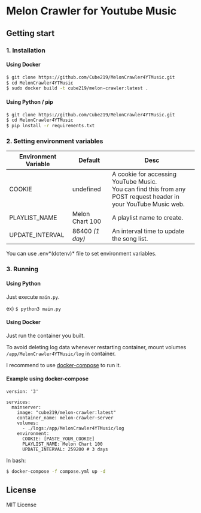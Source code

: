 # Melon Crawler for Youtube Music


## Getting start

### 1. Installation

#### Using Docker

```bash
$ git clone https://github.com/Cube219/MelonCrawler4YTMusic.git
$ cd MelonCrawler4YTMusic
$ sudo docker build -t cube219/melon-crawler:latest .
```

#### Using Python / pip

```bash
$ git clone https://github.com/Cube219/MelonCrawler4YTMusic.git
$ cd MelonCrawler4YTMusic
$ pip lnstall -r requirements.txt
```

### 2. Setting environment variables

| Environment Variable | Default         | Desc                                                         |
| -------------------- | --------------- | ------------------------------------------------------------ |
| COOKIE               | undefined       | A cookie for accessing YouTube Music.</br>You can find this from any POST request header in your YouTube Music web. |
| PLAYLIST_NAME        | Melon Chart 100 | A playlist name to create.                                   |
| UPDATE_INTERVAL      | 86400 *(1 day)* | An interval time to update the song list.                    |

You can use .env*(dotenv)* file to set environment variables.

### 3. Running

#### Using Python

Just execute `main.py`.

ex) `$ python3 main.py`

#### Using Docker

Just run the container you built.

To avoid deleting log data whenever restarting container, mount volumes `/app/MelonCrawler4YTMusic/log` in container.

I recommend to use [docker-compose](https://docs.docker.com/compose/) to run it.

#### Example using docker-compose

```com
version: '3'

services:
  mainserver:
    image: "cube219/melon-crawler:latest"
    container_name: melon-crawler-server
    volumes:
      - ./logs:/app/MelonCrawler4YTMusic/log
    environment:
      COOKIE: [PASTE_YOUR_COOKIE]
      PLAYLIST_NAME: Melon Chart 100
      UPDATE_INTERVAL: 259200 # 3 days
```

In bash:

```bash
$ docker-compose -f compose.yml up -d
```

## License

MIT License


